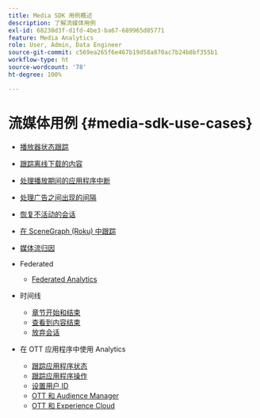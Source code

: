```yaml
---
title: Media SDK 用例概述
description: 了解流媒体用例
exl-id: 68230d3f-d1fd-4be3-ba67-689965d85771
feature: Media Analytics
role: User, Admin, Data Engineer
source-git-commit: c569ea265f6e467b19d58a870ac7b24b8bf355b1
workflow-type: ht
source-wordcount: '78'
ht-degree: 100%

---
```


# 流媒体用例 {#media-sdk-use-cases}

* [播放器状态跟踪](/help/use-cases/player-state-tracking/player-state-overview.md)
* [跟踪离线下载的内容](/help/use-cases/track-downloaded-content.md)
* [处理播放期间的应用程序中断](/help/use-cases/cookbook/app-interrupts.md)
* [处理广告之间出现的间隔](/help/use-cases/cookbook/fix-ad-play-ad.md)
* [恢复不活动的会话](/help/use-cases/cookbook/resuming-inactive.md)
* [在 SceneGraph (Roku) 中跟踪](/help/use-cases/cookbook/sdk-track-scenegraph.md)
* [媒体流归因](/help/use-cases/media-analytics-cookbook/media-dimensions.md)

* Federated
   * [Federated Analytics](/help/use-cases/federated-analytics.md)

* 时间线
   * [章节开始和结束](/help/use-cases/timelines/chapter-start-end.md)
   * [查看到内容结束](/help/use-cases/timelines/view-to-end-of-content.md)
   * [放弃会话](/help/use-cases/timelines/user-abandons-session.md)

* 在 OTT 应用程序中使用 Analytics
   * [跟踪应用程序状态](/help/use-cases/analytics-with-ott/track-app-states.md)
   * [跟踪应用程序操作](/help/use-cases/analytics-with-ott/track-app-actions.md)
   * [设置用户 ID](/help/use-cases/analytics-with-ott/set-user-ids.md)
   * [OTT 和 Audience Manager](/help/use-cases/analytics-with-ott/ott-am.md)
   * [OTT 和 Experience Cloud](/help/use-cases/analytics-with-ott/ott-experience-cloud.md)
